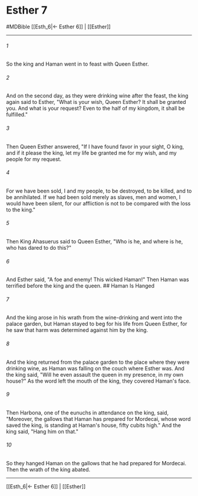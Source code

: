 # Esther 7
#MDBible
[[Esth_6|← Esther 6]] | [[Esther]]

***

###### 1 
So the king and Haman went in to feast with Queen Esther. 

###### 2 
And on the second day, as they were drinking wine after the feast, the king again said to Esther, "What is your wish, Queen Esther? It shall be granted you. And what is your request? Even to the half of my kingdom, it shall be fulfilled." 

###### 3 
Then Queen Esther answered, "If I have found favor in your sight, O king, and if it please the king, let my life be granted me for my wish, and my people for my request. 

###### 4 
For we have been sold, I and my people, to be destroyed, to be killed, and to be annihilated. If we had been sold merely as slaves, men and women, I would have been silent, for our affliction is not to be compared with the loss to the king." 

###### 5 
Then King Ahasuerus said to Queen Esther, "Who is he, and where is he, who has dared to do this?" 

###### 6 
And Esther said, "A foe and enemy! This wicked Haman!" Then Haman was terrified before the king and the queen. ## Haman Is Hanged 

###### 7 
And the king arose in his wrath from the wine-drinking and went into the palace garden, but Haman stayed to beg for his life from Queen Esther, for he saw that harm was determined against him by the king. 

###### 8 
And the king returned from the palace garden to the place where they were drinking wine, as Haman was falling on the couch where Esther was. And the king said, "Will he even assault the queen in my presence, in my own house?" As the word left the mouth of the king, they covered Haman's face. 

###### 9 
Then Harbona, one of the eunuchs in attendance on the king, said, "Moreover, the gallows that Haman has prepared for Mordecai, whose word saved the king, is standing at Haman's house, fifty cubits high." And the king said, "Hang him on that." 

###### 10 
So they hanged Haman on the gallows that he had prepared for Mordecai. Then the wrath of the king abated. 

***

[[Esth_6|← Esther 6]] | [[Esther]]
